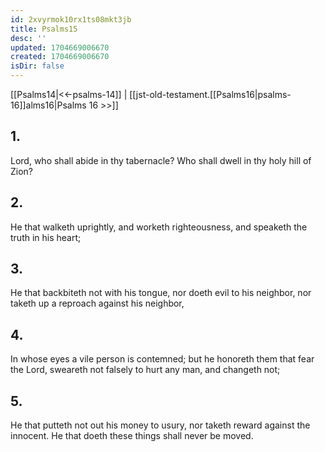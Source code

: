 ```yaml
---
id: 2xvyrmok10rx1ts08mkt3jb
title: Psalms15
desc: ''
updated: 1704669006670
created: 1704669006670
isDir: false
---
```

[[Psalms14|<<-psalms-14]] | [[jst-old-testament.[[Psalms16|psalms-16]]alms16|Psalms 16 >>]]
## 1.
Lord, who shall abide in thy tabernacle? Who shall dwell in thy holy hill of Zion?
## 2.
He that walketh uprightly, and worketh righteousness, and speaketh the truth in his heart;
## 3.
He that backbiteth not with his tongue, nor doeth evil to his neighbor, nor taketh up a reproach against his neighbor,
## 4.
In whose eyes a vile person is contemned; but he honoreth them that fear the Lord, sweareth not falsely to hurt any man, and changeth not;
## 5.
He that putteth not out his money to usury, nor taketh reward against the innocent. He that doeth these things shall never be moved.

